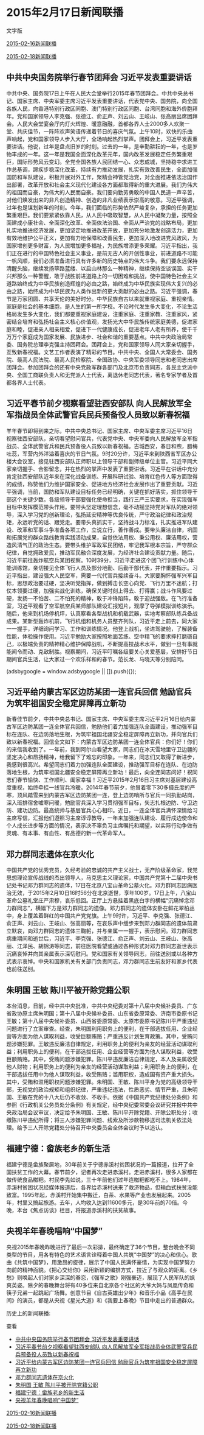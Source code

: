 







# 2015年2月17日新闻联播
 文字版








[2015-02-16新闻联播](/xinwenlianbo/20150216)


[2015-02-18新闻联播](/xinwenlianbo/20150218)





## 中共中央国务院举行春节团拜会 习近平发表重要讲话


中共中央、国务院17日上午在人民大会堂举行2015年春节团拜会。中共中央总书记、国家主席、中央军委主席习近平发表重要讲话，代表党中央、国务院，向全国各族人民，向香港特别行政区同胞、澳门特别行政区同胞、台湾同胞和海外侨胞拜年。党和国家领导人李克强、张德江、俞正声、刘云山、王岐山、张高丽出席团拜会。人民大会堂宴会厅内灯火辉煌、暖意融融，首都各界人士2000多人欢聚一堂、共庆佳节，一阵阵欢声笑语传递着节日的喜庆气氛。上午10时，欢快的乐曲声响起，党和国家领导人步入大厅，全场响起热烈掌声。团拜会上，习近平发表重要讲话。他说，过年是盘点旧岁的时刻。过去的一年，是辛勤耕耘的一年，也是岁物丰成的一年。这一年是我国全面深化改革元年，国内改革发展稳定任务繁重艰巨，国际形势风云变幻。全党全国各族人民团结一心、众志成城，坚持稳中求进工作总基调，蹄疾步稳深化改革，持续有力推动发展，扎实有效改善民生，全面加强国防和军队建设，积极开展对外工作，聚精会神管党治党，对全面推进依法治国作出部署，改革开放和社会主义现代化建设各方面都取得新的重大进展。我们为伟大的祖国而自豪，为伟大的人民而自豪。我们要向勤劳勇敢的中国人民道一声辛苦，对他们焕发出来的非凡创造精神、创造的非凡业绩表示崇高的敬意。习近平强调，过年也是谋划新年的时刻。今年，我们面临的形势依然严峻复杂，承担的任务更加繁重艰巨。我们要紧紧依靠人民，从人民中吸取智慧，从人民中凝聚力量，按照全面建成小康社会、全面深化改革、全面依法治国、全面从严治党的战略布局，更加扎实地推进经济发展，更加坚定地推进改革开放，更加充分地激发创造活力，更加有效地维护公平正义，更加有力地保障和改善民生，更加深入地改进党风政风，为国家增创更多财富，为人民增加更多福祉，为民族增添更多荣耀。习近平指出，我们正在进行的中国特色社会主义事业，是前无古人的开创性事业，前进道路不可能一帆风顺，我们必须准备进行具有许多新的历史特点的伟大斗争。我们要永远保持清醒头脑，继续发扬筚路蓝缕、以启山林那么一种精神，继续保持空谈误国、实干兴邦那么一种警醒，敢于战胜前进道路上的一切困难和挑战，使中国特色社会主义道路始终成为中华民族创造辉煌的必由之路，始终成为中华民族实现伟大复兴的必由之路，始终成为中华民族为人类作出新的更大贡献的必由之路。习近平强调，春节是万家团圆、共享天伦的美好时分。中华民族自古以来就重视家庭、重视亲情。家庭是社会的基本细胞，是人生的第一所学校。不论时代发生多大变化，不论生活格局发生多大变化，我们都要重视家庭建设，注重家庭、注重家教、注重家风，紧密结合培育和弘扬社会主义核心价值观，发扬光大中华民族传统家庭美德，促进家庭和睦，促进亲人相亲相爱，促进下一代健康成长，促进老年人老有所养，使千千万万个家庭成为国家发展、民族进步、社会和谐的重要基点。中共中央政治局常委、国务院总理李克强主持团拜会。团拜会上，党和国家领导人同大家亲切握手，互致新春祝福。文艺工作者表演了精彩的节目。中共中央、全国人大常委会、国务院、最高人民法院、最高人民检察院、全国政协、中央军委领导同志和老同志出席团拜会。参加团拜会的还有中央党政军群各部门及北京市负责同志，各民主党派中央、全国工商联负责人和无党派人士代表，离退休老同志代表，著名专家学者及首都各界人士代表。


## 习近平春节前夕视察看望驻西安部队 向人民解放军全军指战员全体武警官兵民兵预备役人员致以新春祝福


羊年春节即将到来之际，中共中央总书记、国家主席、中央军委主席习近平16日视察驻西安部队，亲切看望慰问官兵，代表党中央、中央军委向人民解放军全军指战员、全体武警官兵和民兵预备役人员致以新春祝福。古城西安，春日和煦，腊梅吐蕊，军营内外洋溢着喜庆的节日气氛。9时20分许，习近平来到陕西省军区办公楼大会议室，接见驻西安部队正师职以上领导干部和副师级单位主官。习近平同大家亲切握手、合影留念，并在热烈的掌声中发表了重要讲话。习近平在讲话中充分肯定驻西安部队近年来在深化战备训练、开展科研试验、培育红色传人等方面取得的成绩，称赞他们为维护国家安全、促进地方经济社会发展作出了重要贡献。习近平强调，当前，国防和军队建设目标任务已经明确，关键在抓好落实，抓住领导干部这个关键少数。各级领导干部要强化使命担当，践行三严三实要求，在实现强军目标中发挥模范带头作用。要带头坚定理想信念，毫不动摇坚持党对军队的绝对领导，深入学习党的创新理论，弘扬延安精神等优良传统，严守政治纪律和政治规矩，永远听党的话、跟党走。要带头真抓实干，坚持战斗力标准，扎实推进军队建设、改革和军事斗争准备各项工作，立说立行，善作善成。要带头廉洁自律，巩固和拓展党的群众路线教育实践活动成果，自觉依法用权、秉公用权、廉洁用权，营造风清气正的政治生态。要带头维护军政军民团结，牢记我军根本宗旨，严守群众纪律，自觉拥政爱民，推动军民融合深度发展，为经济社会建设贡献力量。随后，习近平前往轰炸航空兵某团视察。10时39分，习近平走进这个团飞行训练中心体能训练馆，亲切接见全体飞行人员及部分地勤、后勤干部代表，并作重要指示。习近平指出，建设强大人民空军，需要一代代官兵接续奋斗。大家要胸怀强军兴军目标，思想政治要过硬，坚决听党指挥，做到搏击长空心向党、飞行万里不迷航；打仗本领要过硬，加强实战化训练，确保关键时刻上得去、打得赢；战斗作风要过硬，发扬一不怕苦、二不怕死的精神，敢于冲锋陷阵，敢于迎战强敌。在飞行准备室，习近平观看了空军航空兵某师部队建设汇报短片，观摩了导弹模拟训练演示。随后，他来到机场停机坪，认真察看各型战机和机载武器，实地考察部队练兵备战成果。某新型轰炸机前，飞行机组和机务人员整齐列队，习近平走上前去，同大家一一握手，详细询问学习、工作和训练情况。他登上战机，坐进驾驶舱，了解装备性能，体验操作使用。习近平勉励大家按照地面苦练、空中精飞的要求摔打磨砺自己，以极端负责的精神精心维护保障战机，不断提高技战术水平，做到一旦有事就能闻令而动、克敌制胜。视察期间，习近平叮嘱各级要关心关爱基层，安排好节日期间官兵生活，让大家过一个欢乐祥和的春节。范长龙、马晓天等分别陪同。





 (adsbygoogle = window.adsbygoogle || []).push({});

 
## 习近平给内蒙古军区边防某团一连官兵回信 勉励官兵为筑牢祖国安全稳定屏障再立新功


新春佳节前夕，中共中央总书记、国家主席、中央军委主席习近平2月16日给内蒙古军区边防某团一连全体官兵回信，勉励他们着力加强连队全面建设，推动强军目标在连队、在边防落地生根，为筑牢祖国北疆安全稳定屏障再立新功，并向官兵们致以新春祝福。回信全文如下：内蒙古军区边防某团一连全体官兵：你们好！你们的来信我收到了。一年前，我到阿尔山看望大家，同志们在冰天雪地里守卫边疆的坚定决心和昂扬精神，给我留下了难忘的印象。一年来，同志们又取得了新进步，我感到很高兴。希望同志们着力加强连队全面建设，推动强军目标在连队、在边防落地生根，为筑牢祖国北疆安全稳定屏障再立新功！最后，向全连同志问好！祝同志们春节愉快、工作顺利、阖家幸福！习近平2015年2月16日习主席对基层建设高度重视，始终牵挂一线官兵冷暖。2014年春节前夕，他冒着零下30多摄氏度的严寒，顶风踏雪来到内蒙古军区边防某团一连，登上边防哨所与官兵一同执勤站岗，深入班排宿舍嘘寒问暖，勉励官兵深入学习贯彻强军目标，矢志扎根边防、守卫边防、建功边防。最高统帅与基层官兵心心相印。近日，一连全体官兵满怀深情给习主席写信，汇报他们遵照习主席谆谆教导，一年来加强连队建设、履行戍边使命和个人成长进步等方面的情况，表示决不辜负习主席嘱托和期望，以实际行动争做有灵魂、有本事、有血性、有品德的新一代革命军人。


## 邓力群同志遗体在京火化


中国共产党的优秀党员，久经考验的忠诚的共产主义战士，无产阶级革命家，我党思想理论宣传战线的杰出领导人，马克思主义理论家，中国共产党第十二届中央书记处书记邓力群同志的遗体，17日在北京八宝山革命公墓火化。邓力群同志因病医治无效，于2015年2月10日16时56分在北京逝世，享年100岁。17日上午，八宝山革命公墓礼堂庄严肃穆，哀乐低回。正厅上方悬挂着黑底白字的横幅“沉痛悼念邓力群同志”，横幅下方是邓力群同志的遗像。邓力群同志的遗体安卧在鲜花翠柏丛中，身上覆盖着鲜红的中国共产党党旗。上午9时许，习近平、李克强、张德江、俞正声、刘云山、王岐山、张高丽等，在哀乐声中缓步来到邓力群同志的遗体前肃立默哀，向邓力群同志的遗体三鞠躬，并与亲属一一握手，表示慰问。邓力群同志病重期间和逝世后，习近平、李克强、张德江、俞正声、刘云山、王岐山、张高丽、江泽民、胡锦涛等同志，前往医院看望或通过各种形式对邓力群同志逝世表示沉痛哀悼并向其亲属表示深切慰问。党和国家有关领导同志，前往送别或以各种方式表示哀悼。中央和国家机关有关部门负责同志，邓力群同志生前友好和家乡代表也前往送别。


## 朱明国 王敏 陈川平被开除党籍公职


本台消息，日前，经中共中央批准，中共中央纪委对第十八届中央候补委员、广东省政协原主席朱明国；第十八届中央候补委员、山东省委原常委、济南市委原书记王敏；第十八届中央候补委员、山西省委原常委、太原市委原书记陈川平严重违纪问题进行了立案审查。经查，朱明国利用职务上的便利，在干部选拔任用、企业经营等方面为他人谋取利益，收受巨额贿赂；严重违反计划生育政策。其中，受贿问题涉嫌犯罪。王敏违反廉洁自律规定，利用职务上的便利为亲友的经营活动谋取利益；利用职务上的便利，在干部选拔任用、企业经营等方面为他人谋取利益，收受巨额贿赂。其中，受贿问题涉嫌犯罪。陈川平违反廉洁自律规定，本人及亲属收受他人财物；利用职务上的便利为亲友的经营活动谋取利益；利用职务上的便利，在干部选拔任用中为他人谋取利益，收受贿赂；滥用职权，造成国有资产重大损失。其中，受贿和滥用职权问题涉嫌犯罪。朱明国、王敏、陈川平身为党的高级领导干部，无视党的政治规矩和组织纪律，严重违纪违法，性质恶劣、情节严重，且朱明国、王敏在党的十八大后仍不收敛、不收手。依据《中国共产党纪律处分条例》和参照《行政机关公务员处分条例》有关规定，经中央纪委常委会议研究并报中共中央政治局会议审议，决定给予朱明国、王敏、陈川平开除党籍、开除公职处分；收缴陈川平违纪所得；将三人涉嫌犯罪问题、线索及所涉款物移送司法机关依法处理。给予三人开除党籍处分待召开中央委员会全体会议时予以追认。


## 福建宁德：畲族老乡的新生活


福建宁德是畲族聚居地，30年前关于宁德赤溪村贫困状况的一篇报道，拉开了全国扶贫工作的大幕。春节前夕，记者再次走进赤溪村。走进赤溪村，很多人家都在做传统食品糍粑。村民李先如说，三十年前他们过年连糍粑都吃不上。1984年，赤溪村贫困状况经媒体报道后，各界给赤溪村送来了救济物品，但输血式扶贫没能致富。1995年起，赤溪村开始集中搬迁，白茶、水果等产业也发展起来。2005年，村里又搞起旅游。去年，人均收入达到11600多元，是30年前的70倍。今晚，本台《焦点访谈》栏目，将报道赤溪村的扶贫故事。


## 央视羊年春晚唱响“中国梦”


央视2015年春晚昨晚进行了最后一次彩排，最终确定了36个节目，整台晚会不同类型的节目，用各有特色的艺术语言诠释着中国人共筑“中国梦”的决心和信心。歌曲《共筑中国梦》，用激昂的旋律，展示了中国人民满怀豪情，为实现中国梦努力向前的精神面貌。《把心交给你》采用新颖的编排方式，拉近了与观众的距离。《乡愁》则唤起人们对家乡深深的眷恋，《强军之歌》刚强豪迈，展现了人民军队的飒爽英姿。除夕的春晚舞台将有40多位来自北京各个社区的大爷大妈与凤凰传奇和筷子兄弟一起跳起广场舞。创意节目《自古英雄出少年》和音乐小品《高手在民间》的演员，都是从央视《星光大道》和《我要上春晚》节目中走出的普通群众。






历史上的新闻联播:

 查看
 

* [中共中央国务院举行春节团拜会 习近平发表重要讲话](#中共中央国务院举行春节团拜会-习近平发表重要讲话)
* [习近平春节前夕视察看望驻西安部队 向人民解放军全军指战员全体武警官兵民兵预备役人员致以新春祝福](#习近平春节前夕视察看望驻西安部队-向人民解放军全军指战员全体武警官兵民兵预备役人员致以新春祝福)
* [习近平给内蒙古军区边防某团一连官兵回信 勉励官兵为筑牢祖国安全稳定屏障再立新功](#习近平给内蒙古军区边防某团一连官兵回信-勉励官兵为筑牢祖国安全稳定屏障再立新功)
* [邓力群同志遗体在京火化](#邓力群同志遗体在京火化)
* [朱明国 王敏 陈川平被开除党籍公职](#朱明国-王敏-陈川平被开除党籍公职)
* [福建宁德：畲族老乡的新生活](#福建宁德：畲族老乡的新生活)
* [央视羊年春晚唱响“中国梦”](#央视羊年春晚唱响“中国梦”)






[2015-02-16新闻联播](/xinwenlianbo/20150216)


[2015-02-18新闻联播](/xinwenlianbo/20150218)



